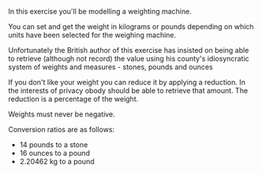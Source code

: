 In this exercise you'll be modelling a weighting machine.

You can set and get the weight in kilograms or pounds depending on which units have been selected for
the weighing machine.

Unfortunately the British author of this exercise has insisted on being able to
retrieve (although not record) the value using his county's idiosyncratic system of
weights and measures - stones, pounds and ounces

If you don't like your weight you can reduce it by applying a reduction.  In the interests
of privacy obody should be able to retrieve that amount.  The reduction is a percentage of the weight.

Weights must never be negative.

Conversion ratios are as follows:
- 14 pounds to a stone
- 16 ounces to a pound
- 2.20462 kg to a pound

